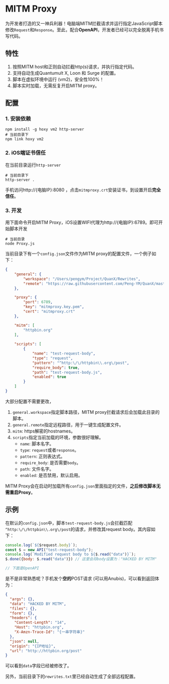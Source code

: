 # MITM Proxy

为开发者打造的又一神兵利器！电脑端MITM拦截请求并运行指定JavaScript脚本修改`Request`和`Response`。至此，配合**OpenAPI**，开发者已经可以完全脱离手机书写代码。

## 特性

1. 按照MITM host和正则自动拦截http(s)请求，并执行指定代码。
2. 支持自动生成Quantumult X, Loon 和 Surge 的配置。
3. 脚本在虚拟环境中运行 (vm2)，安全性100%！
4. 脚本实时加载，无需反复开启MITM proxy。

## 配置

### 1. 安装依赖

```shell
npm install -g hoxy vm2 http-server
# 当前目录下
npm link hoxy vm2
```

### 2. iOS端证书信任

在当前目录运行`http-server`

```shell
# 当前目录下
http-server .
```

手机访问http://{电脑IP}:8080 ，点击`mitmproxy.crt`安装证书，到设置开启**完全信任**。

### 3. 开发

用下面命令开启MITM Proxy，iOS设置WIFI代理为http://{电脑IP}:6789。即可开始脚本开发

```shell
# 当前目录
node Proxy.js
```

当前目录下有一个`config.json`文件作为MITM proxy的配置文件，一个例子如下：

```json
{
    "general": {
        "workspace": "/Users/pengym/Project/QuanX/Rewrites",
        "remote": "https://raw.githubusercontent.com/Peng-YM/QuanX/master/Rewrites"
    },

    "proxy": {
        "port": 6789,
        "key": "mitmproxy.key.pem",
        "cert": "mitmproxy.crt"
    },

    "mitm": [
        "httpbin.org"
    ],
    
    "scripts": [
        {
            "name": "test-request-body",
            "type": "request",
            "pattern": "^http:\/\/httpbin\\.org\/post",
            "require_body": true,
            "path": "test-request-body.js",
            "enabled": true
        }
    ]
}
```

大部分配置不需要更改，

1. `general.workspace`指定脚本路径，MITM proxy拦截请求后会加载此目录的脚本。
2. `general.remote`指定远程路径，用于一键生成配置文件。
3. `mitm`: https解密的hostnames。
4. `scripts`指定当前加载的环境，参数很好理解。
   - `name`: 脚本名字。
   - `type`: `request`或者`response`。
   - `pattern`: 正则表达式。
   - `require_body`: 是否需要`body`。
   - `path`: 文件名字。
   - `enabled`: 是否禁用，默认启用。

MITM Proxy会在启动时加载所有`config.json`里面指定的文件，**之后修改脚本无需重启Proxy**。

## 示例

在默认的`config.json`中，脚本`test-request-body.js`会拦截匹配`^http:\/\/httpbin\\.org\/post`的请求，并修改其request body。其内容如下：

```javascript
console.log(`${$request.body}`);
const $ = new API("test-request-body");
console.log(`Modified request body to ${$.read("data")}`);
$.done({body: $.read("data")}) // 这里会将body设置为："HACKED BY MITM"

// 下面是OpenAPI
```

是不是非常熟悉呢？手机发个**空的**POST请求 (可以用Anubis)，可以看到返回体为：

```json
{
  "args": {},
  "data": "HACKED BY MITM",
  "files": {},
  "form": {},
  "headers": {
    "Content-Length": "14",
    "Host": "httpbin.org",
    "X-Amzn-Trace-Id": "{一串字符串}"
  },
  "json": null,
  "origin": "{IP地址}",
  "url": "http://httpbin.org/post"
}
```

可以看到`data`字段已经被修改了。

另外，当前目录下的`rewrites.txt`里已经自动生成了全部远程配置。